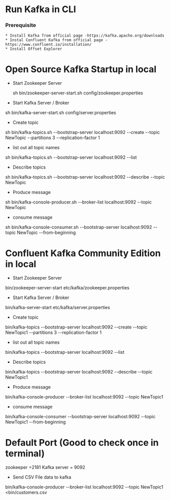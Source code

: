 # Run Kafka in CLI

### Prerequisite
    * Install Kafka from official page -https://kafka.apache.org/downloads
    * Instal Confluent Kafka from official page -https://www.confluent.io/installation/
    * Install Offset Explorer



# Open Source Kafka Startup in local
* Start Zookeeper Server

  sh bin/zookeeper-server-start.sh config/zookeeper.properties

* Start Kafka Server / Broker

sh bin/kafka-server-start.sh config/server.properties

* Create topic

sh bin/kafka-topics.sh --bootstrap-server localhost:9092 --create --topic NewTopic --partitions 3 --replication-factor 1

* list out all topic names

sh bin/kafka-topics.sh --bootstrap-server localhost:9092 --list

* Describe topics

sh bin/kafka-topics.sh --bootstrap-server localhost:9092 --describe --topic NewTopic

* Produce message

sh bin/kafka-console-producer.sh --broker-list localhost:9092 --topic NewTopic

* consume message

sh bin/kafka-console-consumer.sh --bootstrap-server localhost:9092 --topic NewTopic --from-beginning

# Confluent Kafka Community Edition in local

* Start Zookeeper Server

bin/zookeeper-server-start etc/kafka/zookeeper.properties

* Start Kafka Server / Broker

bin/kafka-server-start etc/kafka/server.properties

* Create topic

bin/kafka-topics --bootstrap-server localhost:9092 --create --topic NewTopic1 --partitions 3 --replication-factor 1

* list out all topic names

bin/kafka-topics --bootstrap-server localhost:9092 --list

* Describe topics

bin/kafka-topics --bootstrap-server localhost:9092 --describe --topic NewTopic1

* Produce message

bin/kafka-console-producer --broker-list localhost:9092 --topic NewTopic1

* consume message

bin/kafka-console-consumer --bootstrap-server localhost:9092 --topic NewTopic1 --from-beginning 

# Default Port (Good to check once in terminal)
zookeeper =2181
Kafka server = 9092

* Send CSV File data to kafka

bin/kafka-console-producer --broker-list localhost:9092 --topic NewTopic1 <bin/customers.csv
